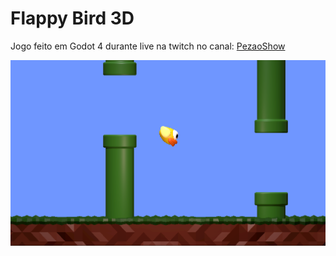 # Flappy Bird 3D

Jogo feito em Godot 4 durante live na twitch no canal: [PezaoShow](https://www.twitch.tv/pezaoshow)

![Screenshot](screenshot.png)